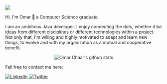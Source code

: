 ![](https://komarev.com/ghpvc/?username=omar-chaar)

Hi, I'm Omar 👋 a Computer Science graduate.

I am an ambitious Java developer. I enjoy connecting the dots, whether it be ideas from different disciplines or different technologies within a project.
Not only that, I'm willing and highly motivated to adapt and learn new things, to evolve and with my organization as a mutual and cooperative benefit.

<p align="center">
  <img src="https://bellomia-readme-stats.vercel.app/api?username=omar-chaar&hide=prs,contribs&count_private=true&show_icons=true&theme=tokyonight" alt="Omar Chaar's github stats">
</p>

Fell free to contact me here:

[![LinkedIn](https://img.shields.io/badge/LinkedIn-%230077B5.svg?logo=linkedin&logoColor=white)](https://linkedin.com/in/omaar-chaar) [![Twitter](https://img.shields.io/badge/Twitter-%231DA1F2.svg?logo=Twitter&logoColor=white)](https://twitter.com/omaarchaar) 

